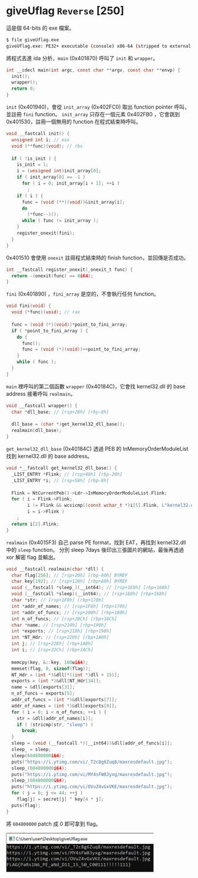 # giveUflag `Reverse` [250]

這是個 64-bits 的 exe 檔案。

```sh
$ file giveUflag.exe
giveUflag.exe: PE32+ executable (console) x86-64 (stripped to external PDB), for MS Windows
```

將程式丟進 ida 分析，`main` $(\text{0x401870})$ 呼叫了 `init` 和 `wrapper`。

```c
int __cdecl main(int argc, const char **argv, const char **envp) {
  init();
  wrapper();
  return 0;
}
```

`init` $(\text{0x401940})$，會從 `init_array`  $(\text{0x402FC0})$ 取出 function pointer 呼叫，並註冊 `fini` function。
`init_array` 只存在一個元素 $\text{0x402FB0}$ ，它會跳到 $\text{0x401530}$，註冊一個無用的 function 在程式結束時呼叫。

```c
void __fastcall init() {
  unsigned int i; // eax
  void (**func)(void); // rbx

  if ( !is_init ) {
    is_init = 1;
    i = (unsigned int)init_array[0];
    if ( init_array[0] == -1 )
      for ( i = 0; init_array[i + 1]; ++i )
        ;
    if ( i ) {
      func = (void (**)(void))&init_array[i];
      do
        (*func--)();
      while ( func != init_array );
    }
    register_onexit(fini);
  }
}
```

$\text{0x401510}$ 會使用 `onexit` 註冊程式結束時的 finish function，並回傳是否成功。

```c
int __fastcall register_onexit(_onexit_t func) {
  return -(onexit(func) == 0i64);
}
```

`fini` $(\text{0x401890})$ ，`fini_array` 是空的，不會執行任何 function。

```c
void fini(void) {
  void (*func)(void); // rax

  func = (void (*)(void))*point_to_fini_array;
  if ( *point_to_fini_array ) {
    do {
      func();
      func = (void (*)(void))++point_to_fini_array;
    }
    while ( func );
  }
}
```

`main` 裡呼叫的第二個函數 `wrapper` $(\text{0x40184C})$，它會找 kernel32.dll 的 base address 接著呼叫 `realmain`。

```c
void __fastcall wrapper() {
  char *dll_base; // [rsp+28h] [rbp-8h]

  dll_base = (char *)get_kernel32_dll_base();
  realmain(dll_base);
}
```

`get_kernel32_dll_base` $(\text{0x40184C})$ 透過 PEB 的 InMemoryOrderModuleList 找到 kernel32.dll 的 base address。

```c
void *__fastcall get_kernel32_dll_base() {
  _LIST_ENTRY *Flink; // [rsp+40h] [rbp-20h]
  _LIST_ENTRY *i; // [rsp+58h] [rbp-8h]

  Flink = NtCurrentPeb()->Ldr->InMemoryOrderModuleList.Flink;
  for ( i = Flink->Flink;
        i != Flink && wcsicmp((const wchar_t *)i[5].Flink, L"kernel32.dll");
        i = i->Flink )
    ;
  return i[2].Flink;
}
```

`realmain` $(\text{0x4015F3})$ 自己 parse PE format，找到 EAT，再找到 kernel32.dll 中的 `sleep` function。
分別 sleep 7days 後印出三張圖片的網站，最後再透過 xor 解密 flag 並輸出。

<div style="page-break-after: always;"></div>

```c
void __fastcall realmain(char *dll) {
  char flag[256]; // [rsp+20h] [rbp-60h] BYREF
  char key[192]; // [rsp+120h] [rbp+A0h] BYREF
  void (__fastcall *sleep_)(__int64); // [rsp+1E0h] [rbp+160h]
  void (__fastcall *sleep)(__int64); // [rsp+1E8h] [rbp+168h]
  char *str; // [rsp+1F0h] [rbp+170h]
  int *addr_of_names; // [rsp+1F8h] [rbp+178h]
  int *addr_of_funcs; // [rsp+200h] [rbp+180h]
  int n_of_funcs; // [rsp+20Ch] [rbp+18Ch]
  char *name; // [rsp+210h] [rbp+190h]
  int *exports; // [rsp+218h] [rbp+198h]
  int *NT_Hdr; // [rsp+220h] [rbp+1A0h]
  int j; // [rsp+228h] [rbp+1A8h]
  int i; // [rsp+22Ch] [rbp+1ACh]

  memcpy(key, &::key, 180ui64);
  memset(flag, 0, sizeof(flag));
  NT_Hdr = (int *)&dll[*((int *)dll + 15)];
  exports = (int *)&dll[NT_Hdr[34]];
  name = &dll[exports[3]];
  n_of_funcs = exports[5];
  addr_of_funcs = (int *)&dll[exports[7]];
  addr_of_names = (int *)&dll[exports[8]];
  for ( i = 0; i < n_of_funcs; ++i ) {
    str = &dll[addr_of_names[i]];
    if ( !stricmp(str, "sleep") )
      break;
  }
  sleep = (void (__fastcall *)(__int64))&dll[addr_of_funcs[i]];
  sleep_ = sleep;
  sleep(604800000i64);
  puts("https://i.ytimg.com/vi/_T2c8g6Zuq8/maxresdefault.jpg");
  sleep_(604800000i64);
  puts("https://i.ytimg.com/vi/MY4sFW83yxg/maxresdefault.jpg");
  sleep_(604800000i64);
  puts("https://i.ytimg.com/vi/OVuZ4vGxVKE/maxresdefault.jpg");
  for ( j = 0; j <= 44; ++j )
    flag[j] = secret[j] ^ key[4 * j];
  puts(flag);
}
```

將 `604800000` patch 成 0 即可拿到 flag。

![](./assets/result.png)
